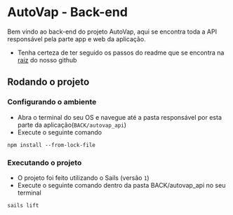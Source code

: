 
# AutoVap - Back-end
Bem vindo ao back-end do projeto AutoVap, aqui se encontra toda a API responsável pela parte app e web da aplicação.
- Tenha certeza de ter seguido os passos do readme que se encontra na [raiz](https://github.com/DaniloServulo/unibh-apresentacao/blob/main/README.md) do nosso github

## Rodando o projeto
### Configurando o ambiente
- Abra o terminal do seu OS e navegue até a pasta responsável por esta parte da aplicação(`BACK/autovap_api`)
- Execute o seguinte comando
```
npm install --from-lock-file
```

### Executando o projeto
- O projeto foi feito utilizando o Sails (versão `1`)
- Execute o seguinte comando dentro da pasta BACK/autovap_api no seu terminal
```
sails lift
```
